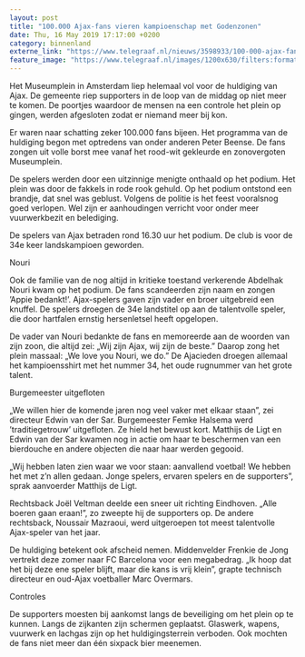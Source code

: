 ```yaml
---
layout: post
title: "100.000 Ajax-fans vieren kampioenschap met Godenzonen"
date: Thu, 16 May 2019 17:17:00 +0200
category: binnenland
externe_link: "https://www.telegraaf.nl/nieuws/3598933/100-000-ajax-fans-vieren-kampioenschap-met-godenzonen"
feature_image: "https://www.telegraaf.nl/images/1200x630/filters:format(jpeg):quality(80)/cdn-kiosk-api.telegraaf.nl/81d64258-77f5-11e9-8ea0-0255c322e81b.jpg"
---
```


<p class="intro">Het Museumplein in Amsterdam liep helemaal vol voor de huldiging van Ajax. De gemeente riep supporters in de loop van de middag op niet meer te komen. De poortjes waardoor de mensen na een controle het plein op gingen, werden afgesloten zodat er niemand meer bij kon.</p> <p>Er waren naar schatting zeker 100.000 fans bijeen. Het programma van de huldiging begon met optredens van onder anderen Peter Beense. De fans zongen uit volle borst mee vanaf het rood-wit gekleurde en zonovergoten Museumplein.</p><p>De spelers werden door een uitzinnige menigte onthaald op het podium. Het plein was door de fakkels in rode rook gehuld. Op het podium ontstond een brandje, dat snel was geblust. Volgens de politie is het feest vooralsnog goed verlopen. Wel zijn er aanhoudingen verricht voor onder meer vuurwerkbezit en belediging.</p><p>De spelers van Ajax betraden rond 16.30 uur het podium. De club is voor de 34e keer landskampioen geworden.</p><p>Nouri</p><p>Ook de familie van de nog altijd in kritieke toestand verkerende Abdelhak Nouri kwam op het podium. De fans scandeerden zijn naam en zongen ’Appie bedankt!’. Ajax-spelers gaven zijn vader en broer uitgebreid een knuffel. De spelers droegen de 34e landstitel op aan de talentvolle speler, die door hartfalen ernstig hersenletsel heeft opgelopen.</p><p>De vader van Nouri bedankte de fans en memoreerde aan de woorden van zijn zoon, die altijd zei: „Wij zijn Ajax, wij zijn de beste.” Daarop zong het plein massaal: „We love you Nouri, we do.” De Ajacieden droegen allemaal het kampioensshirt met het nummer 34, het oude rugnummer van het grote talent.</p><p>Burgemeester uitgefloten</p><p>„We willen hier de komende jaren nog veel vaker met elkaar staan”, zei directeur Edwin van der Sar. Burgemeester Femke Halsema werd ’traditiegetrouw’ uitgefloten. Ze hield het bewust kort. Matthijs de Ligt en Edwin van der Sar kwamen nog in actie om haar te beschermen van een bierdouche en andere objecten die naar haar werden gegooid.</p><p>„Wij hebben laten zien waar we voor staan: aanvallend voetbal! We hebben het met z’n allen gedaan. Jonge spelers, ervaren spelers en de supporters”, sprak aanvoerder Matthijs de Ligt.</p><p>Rechtsback Joël Veltman deelde een sneer uit richting Eindhoven. „Alle boeren gaan eraan!”, zo zweepte hij de supporters op. De andere rechtsback, Noussair Mazraoui, werd uitgeroepen tot meest talentvolle Ajax-speler van het jaar.</p><p>De huldiging betekent ook afscheid nemen. Middenvelder Frenkie de Jong vertrekt deze zomer naar FC Barcelona voor een megabedrag. „Ik hoop dat het bij deze ene speler blijft, maar die kans is vrij klein”, grapte technisch directeur en oud-Ajax voetballer Marc Overmars.</p><p>Controles</p><p>De supporters moesten bij aankomst langs de beveiliging om het plein op te kunnen. Langs de zijkanten zijn schermen geplaatst. Glaswerk, wapens, vuurwerk en lachgas zijn op het huldigingsterrein verboden. Ook mochten de fans niet meer dan één sixpack bier meenemen.</p>

